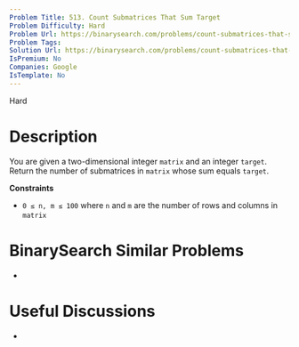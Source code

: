 ```yaml
---
Problem Title: 513. Count Submatrices That Sum Target
Problem Difficulty: Hard
Problem Url: https://binarysearch.com/problems/count-submatrices-that-sum-target/
Problem Tags: 
Solution Url: https://binarysearch.com/problems/count-submatrices-that-sum-target/solutions/
IsPremium: No
Companies: Google
IsTemplate: No
---
```


<span style="color: ;">Hard</span>

# Description

You are given a two-dimensional integer `matrix` and an integer `target`. Return the number of submatrices in `matrix` whose sum equals `target`.

**Constraints**
- `0 ≤ n, m ≤ 100` where `n` and `m` are the number of rows and columns in `matrix`

# BinarySearch Similar Problems

- []()

# Useful Discussions

- []()

